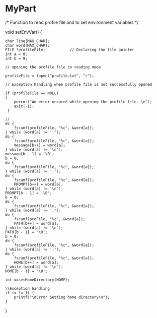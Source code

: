 MyPart
======
/* Function to read profile file and to set environment variables */

void setEnvVar() {

  	char line[MAX_CHAR];
	char word[MAX_CHAR];
	FILE *profileFile;           // Declaring the file pointer
	int a = 0;
	int b = 0;
	
	// opening the profile file in reading mode
	
	profileFile = fopen("profile.txt", "r");  
	
	// Exception handling when profile file is not successfully opened
	
	if (profileFile == NULL)
	{
	    perror("An error occured while opening the profile file. \n");
	    exit(-1);
	 }
	
	//
	do {
		fscanf(profileFile, "%c", &word[a]);
	} while (word[a] != ':');
	do {
		fscanf(profileFile, "%c", &word[a]);
		message[b++] = word[a];
	} while (word[a] != '\n');
	message[b - 1] = '\0';
	b = 0;
	do {
		fscanf(profileFile, "%c", &word[a]);
	} while (word[a] != ':');
	do {
		fscanf(profileFile, "%c", &word[a]);
		PROMPT[b++] = word[a];
	} while (word[a] != '\n');
	PROMPT[b - 1] = '\0';
	b = 0;
	do {
		fscanf(profileFile, "%c", &word[a]);
	} while (word[a] != ':');
	do {
		fscanf(proFile, "%c", &word[a]);
		PATH[b++] = word[a];
	} while (word[a] != '\n');
	PATH[b - 1] = '\0';
	b = 0;
	do {
		fscanf(profileFile, "%c", &word[a]);
	} while (word[a] != ':');
	do {
		fscanf(profileFile, "%c", &word[a]);
		HOME[b++] = word[a];
	} while (word[a] != '\n');
	HOME[b - 1] = '\0';

	int x=setHomeDirectory(HOME);
	
	\\Exception handling 
	if (x != 1) {
		printf("\nError Setting home directory\n");
	}
}
